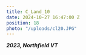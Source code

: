 ```yaml
---
title: C_Land_10
date: 2024-10-27 16:47:00 Z
position: 18
photo: "/uploads/cl20.JPG"
---
```


***2023, Northfield VT***